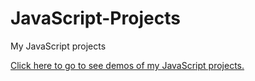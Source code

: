 # JavaScript-Projects
My JavaScript projects

<a href="https://imrishit98.github.io/JavaScript-Projects/">Click here to go to see demos of my JavaScript projects.</a>
